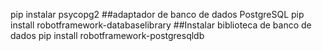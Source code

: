 pip instalar psycopg2 ##adaptador de banco de dados PostgreSQL
pip install robotframework-databaselibrary  ##Instalar biblioteca de banco de dados
pip install robotframework-postgresqldb